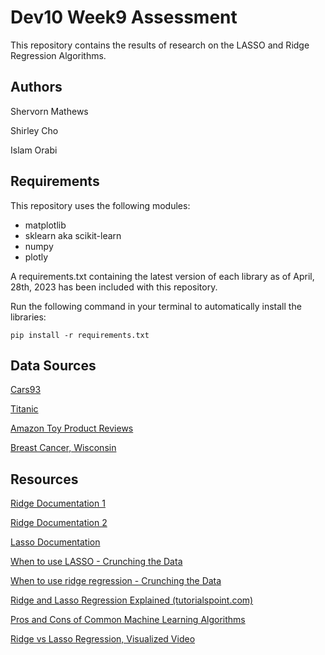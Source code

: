 # Dev10 Week9 Assessment

This repository contains the results of research on the LASSO and Ridge Regression Algorithms.

## Authors

Shervorn Mathews

Shirley Cho

Islam Orabi

## Requirements

This repository uses the following modules:

- matplotlib
- sklearn aka scikit-learn
- numpy
- plotly

A requirements.txt containing the latest version of each library as of April, 28th, 2023 has been included with this repository.

Run the following command in your terminal to automatically install the libraries:

`pip install -r requirements.txt`

## Data Sources

[Cars93](https://www.kaggle.com/datasets/anand0427/cars93)

[Titanic](https://www.kaggle.com/c/titanic)

[Amazon Toy Product Reviews](https://www.kaggle.com/datasets/PromptCloudHQ/toy-products-on-amazon)

[Breast Cancer, Wisconsin](https://scikit-learn.org/stable/modules/generated/sklearn.datasets.load_breast_cancer.html)

## Resources

[Ridge Documentation 1](https://scikit-learn.org/stable/modules/generated/sklearn.linear_model.Ridge.html)

[Ridge Documentation 2](https://scikit-learn.org/0.16/modules/generated/sklearn.linear_model.Ridge.html)

[Lasso Documentation](https://scikit-learn.org/stable/modules/generated/sklearn.linear_model.Lasso.html)

[When to use LASSO - Crunching the Data](https://crunchingthedata.com/when-to-use-lasso/#:~:text=Disadvantages%20of%20LASSO%20regression%201%20Biased%20coefficients.%20One,Other%20issues%20associated%20with%20standard%20regression%20models.%20)

[When to use ridge regression - Crunching the Data](https://crunchingthedata.com/when-to-use-ridge-regression/)

[Ridge and Lasso Regression Explained (tutorialspoint.com)](https://www.tutorialspoint.com/ridge-and-lasso-regression-explained#)

[Pros and Cons of Common Machine Learning Algorithms](https://medium.com/@eculidean/pros-and-cons-of-common-machine-learning-algorithms-45e05423264f)

[Ridge vs Lasso Regression, Visualized Video](https://www.youtube.com/watch?v=Xm2C_gTAl8c)
